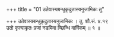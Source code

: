 +++
title = "01 उतेवास्यबन्धुकृदुतास्यनुजामिकः तु"

+++
उतेवास्यबन्धुकृदुतास्यनुजामिकः । तु. शौ.सं. ४.१९  
उतो कृत्याकृतः प्रजां नडमिवा च्छिन्धि वार्षिकम् ॥ १ ॥